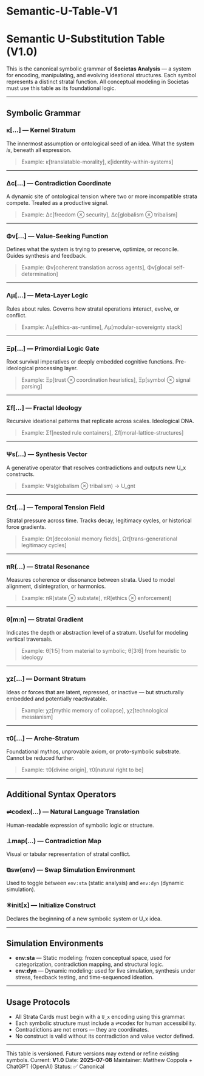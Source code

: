# Semantic-U-Table-V1

# Semantic U-Substitution Table (V1.0)

This is the canonical symbolic grammar of **Societas Analysis** — a system for encoding, manipulating, and evolving ideational structures. Each symbol represents a distinct stratal function. All conceptual modeling in Societas must use this table as its foundational logic.

---

## Symbolic Grammar

### κ\[...] — **Kernel Stratum**

The innermost assumption or ontological seed of an idea. What the system *is*, beneath all expression.

> Example: κ\[translatable-morality], κ\[identity-within-systems]

---

### Δc\[...] — **Contradiction Coordinate**

A dynamic site of ontological tension where two or more incompatible strata compete. Treated as a productive signal.

> Example: Δc\[freedom ⊗ security], Δc\[globalism ⊗ tribalism]

---

### Φv\[...] — **Value-Seeking Function**

Defines what the system is trying to preserve, optimize, or reconcile. Guides synthesis and feedback.

> Example: Φv\[coherent translation across agents], Φv\[glocal self-determination]

---

### Λμ\[...] — **Meta-Layer Logic**

Rules about rules. Governs how stratal operations interact, evolve, or conflict.

> Example: Λμ\[ethics-as-runtime], Λμ\[modular-sovereignty stack]

---

### Ξp\[...] — **Primordial Logic Gate**

Root survival imperatives or deeply embedded cognitive functions. Pre-ideological processing layer.

> Example: Ξp\[trust ⊗ coordination heuristics], Ξp\[symbol ⊗ signal parsing]

---

### Σf\[...] — **Fractal Ideology**

Recursive ideational patterns that replicate across scales. Ideological DNA.

> Example: Σf\[nested rule containers], Σf\[moral-lattice-structures]

---

### Ψs(...) — **Synthesis Vector**

A generative operator that resolves contradictions and outputs new U\_x constructs.

> Example: Ψs(globalism ⊗ tribalism) → U\_gnt

---

### Ωτ\[...] — **Temporal Tension Field**

Stratal pressure across time. Tracks decay, legitimacy cycles, or historical force gradients.

> Example: Ωτ\[decolonial memory fields], Ωτ\[trans-generational legitimacy cycles]

---

### πR(...) — **Stratal Resonance**

Measures coherence or dissonance between strata. Used to model alignment, disintegration, or harmonics.

> Example: πR\[state ⊗ substate], πR\[ethics ⊗ enforcement]

---

### θ\[m\:n] — **Stratal Gradient**

Indicates the depth or abstraction level of a stratum. Useful for modeling vertical traversals.

> Example: θ\[1:5] from material to symbolic; θ\[3:6] from heuristic to ideology

---

### χz\[...] — **Dormant Stratum**

Ideas or forces that are latent, repressed, or inactive — but structurally embedded and potentially reactivatable.

> Example: χz\[mythic memory of collapse], χz\[technological messianism]

---

### τ0\[...] — **Arche-Stratum**

Foundational mythos, unprovable axiom, or proto-symbolic substrate. Cannot be reduced further.

> Example: τ0\[divine origin], τ0\[natural right to be]

---

## Additional Syntax Operators

### ⇌codex(...) — **Natural Language Translation**

Human-readable expression of symbolic logic or structure.

### ⊥map(...) — **Contradiction Map**

Visual or tabular representation of stratal conflict.

### ⧉sw(env) — **Swap Simulation Environment**

Used to toggle between `env:sta` (static analysis) and `env:dyn` (dynamic simulation).

### ✳init\[x] — **Initialize Construct**

Declares the beginning of a new symbolic system or U\_x idea.

---

## Simulation Environments

* **env\:sta** — Static modeling: frozen conceptual space, used for categorization, contradiction mapping, and structural logic.
* **env\:dyn** — Dynamic modeling: used for live simulation, synthesis under stress, feedback testing, and time-sequenced ideation.

---

## Usage Protocols

* All Strata Cards must begin with a `U_x` encoding using this grammar.
* Each symbolic structure must include a ⇌codex for human accessibility.
* Contradictions are not errors — they are coordinates.
* No construct is valid without its contradiction and value vector defined.

---

This table is versioned. Future versions may extend or refine existing symbols.
Current: **V1.0**
Date: **2025-07-08**
Maintainer: Matthew Coppola + ChatGPT (OpenAI)
Status: ✅ Canonical

